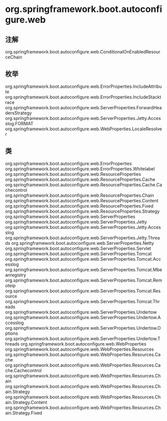 # org.springframework.boot.autoconfigure.web

## 注解

org.springframework.boot.autoconfigure.web.ConditionalOnEnabledResourceChain

## 枚举

org.springframework.boot.autoconfigure.web.ErrorProperties.IncludeAttribute
org.springframework.boot.autoconfigure.web.ErrorProperties.IncludeStacktrace
org.springframework.boot.autoconfigure.web.ServerProperties.ForwardHeadersStrategy
org.springframework.boot.autoconfigure.web.ServerProperties.Jetty.Accesslog.FORMAT
org.springframework.boot.autoconfigure.web.WebProperties.LocaleResolver

## 类

org.springframework.boot.autoconfigure.web.ErrorProperties
org.springframework.boot.autoconfigure.web.ErrorProperties.Whitelabel
org.springframework.boot.autoconfigure.web.ResourceProperties
org.springframework.boot.autoconfigure.web.ResourceProperties.Cache
org.springframework.boot.autoconfigure.web.ResourceProperties.Cache.Cachecontrol
org.springframework.boot.autoconfigure.web.ResourceProperties.Chain
org.springframework.boot.autoconfigure.web.ResourceProperties.Content
org.springframework.boot.autoconfigure.web.ResourceProperties.Fixed
org.springframework.boot.autoconfigure.web.ResourceProperties.Strategy
org.springframework.boot.autoconfigure.web.ServerProperties
org.springframework.boot.autoconfigure.web.ServerProperties.Jetty
org.springframework.boot.autoconfigure.web.ServerProperties.Jetty.Accesslog
org.springframework.boot.autoconfigure.web.ServerProperties.Jetty.Threads
org.springframework.boot.autoconfigure.web.ServerProperties.Netty
org.springframework.boot.autoconfigure.web.ServerProperties.Servlet
org.springframework.boot.autoconfigure.web.ServerProperties.Tomcat
org.springframework.boot.autoconfigure.web.ServerProperties.Tomcat.Accesslog
org.springframework.boot.autoconfigure.web.ServerProperties.Tomcat.Mbeanregistry
org.springframework.boot.autoconfigure.web.ServerProperties.Tomcat.Remoteip
org.springframework.boot.autoconfigure.web.ServerProperties.Tomcat.Resource
org.springframework.boot.autoconfigure.web.ServerProperties.Tomcat.Threads
org.springframework.boot.autoconfigure.web.ServerProperties.Undertow
org.springframework.boot.autoconfigure.web.ServerProperties.Undertow.Accesslog
org.springframework.boot.autoconfigure.web.ServerProperties.Undertow.Options
org.springframework.boot.autoconfigure.web.ServerProperties.Undertow.Threads
org.springframework.boot.autoconfigure.web.WebProperties
org.springframework.boot.autoconfigure.web.WebProperties.Resources
org.springframework.boot.autoconfigure.web.WebProperties.Resources.Cache
org.springframework.boot.autoconfigure.web.WebProperties.Resources.Cache.Cachecontrol
org.springframework.boot.autoconfigure.web.WebProperties.Resources.Chain
org.springframework.boot.autoconfigure.web.WebProperties.Resources.Chain.Strategy
org.springframework.boot.autoconfigure.web.WebProperties.Resources.Chain.Strategy.Content
org.springframework.boot.autoconfigure.web.WebProperties.Resources.Chain.Strategy.Fixed




